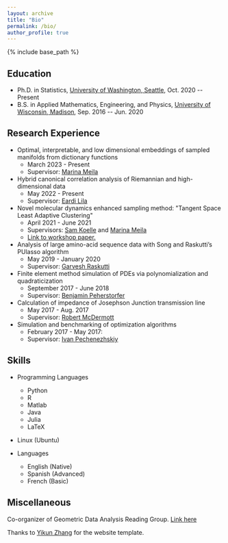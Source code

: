 ```yaml
---
layout: archive
title: "Bio"
permalink: /bio/
author_profile: true
---
```


{% include base_path %}

Education
-----------
* Ph.D. in Statistics, [University of Washington, Seattle](http://www.washington.edu/), Oct. 2020 -- Present
* B.S. in Applied Mathematics, Engineering, and Physics, [University of Wisconsin, Madison](https://www.wisc.edu/), Sep. 2016 -- Jun. 2020


Research Experience
-----------
* Optimal, interpretable, and low dimensional embeddings of sampled manifolds from dictionary functions
  * March 2023 - Present
  * Supervisor: [Marina Meila](https://sites.stat.washington.edu/mmp/)
* Hybrid canonical correlation analysis of Riemannian and high-dimensional data
  * May 2022 - Present
  * Supervisor: [Eardi Lila](http://faculty.washington.edu/elila/)
* Novel molecular dynamics enhanced sampling method: "Tangent Space Least Adaptive Clustering"
  * April 2021 - June 2021
  * Supervisors: [Sam Koelle](https://sjkoelle.github.io/) and [Marina Meila](https://sites.stat.washington.edu/mmp/)
  * [Link to workshop paper.](https://openreview.net/forum?id=00thAjcutwh)
* Analysis of large amino-acid sequence data with Song and Raskutti’s PUlasso algorithm
  * May 2019 - January 2020
  * Supervisor: [Garvesh Raskutti](https://pages.cs.wisc.edu/~raskutti/)
* Finite element method simulation of PDEs via polynomialization and quadraticization
  * September 2017 - June 2018
  * Supervisor: [Benjamin Peherstorfer](https://cims.nyu.edu/~pehersto/index.html)
* Calculation of impedance of Josephson Junction transmission line
  * May 2017 - Aug. 2017
  * Supervisor: [Robert McDermott](https://www.physics.wisc.edu/directory/mcdermott-robert-f/)
* Simulation and benchmarking of optimization algorithms
  * February 2017 - May 2017: 
  * Supervisor: [Ivan Pechenezhskiy](https://thecollege.syr.edu/people/faculty/ivan-pechenezhskiy/)

<!--
Teaching Experience
-----------
   <ul>{% for post in site.teaching %}
      {% include archive-single-cv.html %}
   {% endfor %}</ul>
-->
   

Skills
-----------
* Programming Languages
  * Python
  * R
  * Matlab
  * Java
  * Julia
  * LaTeX
* Linux (Ubuntu)

* Languages
  * English (Native)
  * Spanish (Advanced)
  * French (Basic)

<!--
Publications
======
  <ul>{% for post in site.publications %}
    {% include archive-single-cv.html %}
  {% endfor %}</ul>
-->

Miscellaneous
-----------
Co-organizer of Geometric Data Analysis Reading Group. [Link here](https://uwgeometry.github.io/index)

Thanks to [Yikun Zhang](https://zhangyk8.github.io/) for the website template.

  
